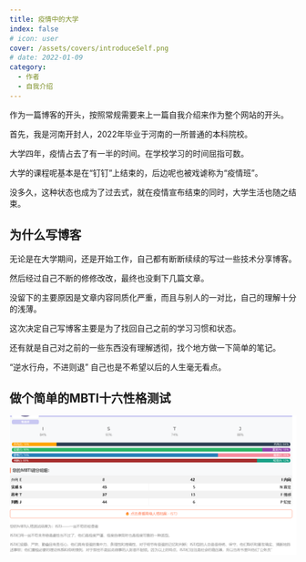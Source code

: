 ```yaml
---
title: 疫情中的大学
index: false
# icon: user
cover: /assets/covers/introduceSelf.png
# date: 2022-01-09
category:
  - 作者
  - 自我介绍
---
```


作为一篇博客的开头，按照常规需要来上一篇自我介绍来作为整个网站的开头。

首先，我是河南开封人，2022年毕业于河南的一所普通的本科院校。

大学四年，疫情占去了有一半的时间。在学校学习的时间屈指可数。

大学的课程呢基本是在“钉钉”上结束的，后边呢也被戏谑称为“疫情班”。

没多久，这种状态也成为了过去式，就在疫情宣布结束的同时，大学生活也随之结束。

## 为什么写博客

无论是在大学期间，还是开始工作，自己都有断断续续的写过一些技术分享博客。

然后经过自己不断的修修改改，最终也没剩下几篇文章。

没留下的主要原因是文章内容同质化严重，而且与别人的一对比，自己的理解十分的浅薄。

这次决定自己写博客主要是为了找回自己之前的学习习惯和状态。

还有就是自己对之前的一些东西没有理解透彻，找个地方做一下简单的笔记。

“逆水行舟，不进则退” 自己也是不希望以后的人生毫无看点。

## 做个简单的MBTI十六性格测试

![MBTI测试](/assets/author/mbti.png)

<!-- <Catalog /> -->